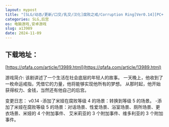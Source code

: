 ```yaml
---
layout: mypost
title: "[SLG/动态/更新/口交/乳交/汉化]腐败之戒/Corruption Ring[Ver0.14][PC+安卓/2.20G]"
categories: SLG,后宫
os: 电脑游戏,安卓游戏
slug: a13989
date: 2024-11-09
---
```


## 下载地址：

[https://qfafa.com/article/13989.html](https://qfafa.com/article/13989.html)

游戏简介:
该剧讲述了一个生活在社会底层的年轻人的故事。
一天晚上，他收到了一枚命运戒指，凭借它的力量，他将能够实现他所有的梦想。
从那时起，他开始获得权力、金钱，当然还有他自己的后宫。

变更日志：
v0.14
-添加了米娅在腐败等级 4 的场景：转换到等级 5 的场景。
-添加了米娅在腐败等级 5 的场景：对话场景、性爱场景、浴室场景、厕所场景、更衣场景、米娅的 4 个附加事件、
 艾米莉亚的 3 个附加事件、维多利亚的 3 个附加事件。